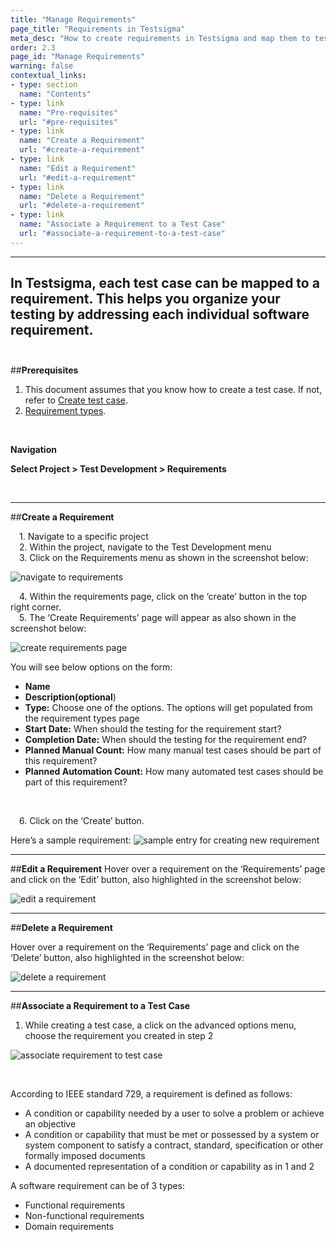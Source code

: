 ```yaml
---
title: "Manage Requirements"
page_title: "Requirements in Testsigma"
meta_desc: "How to create requirements in Testsigma and map them to test cases."
order: 2.3
page_id: "Manage Requirements"
warning: false
contextual_links:
- type: section
  name: "Contents"
- type: link
  name: "Pre-requisites"
  url: "#pre-requisites"
- type: link
  name: "Create a Requirement"
  url: "#create-a-requirement"
- type: link
  name: "Edit a Requirement"
  url: "#edit-a-requirement"
- type: link
  name: "Delete a Requirement"
  url: "#delete-a-requirement"
- type: link
  name: "Associate a Requirement to a Test Case"
  url: "#associate-a-requirement-to-a-test-case"
---
```


---
In Testsigma, each test case can be mapped to a requirement. This helps you organize your testing by addressing each individual software requirement.
<br>
<br>
---
##**Prerequisites** <br> 
1. This document assumes that you know how to create a test case. If not, refer to [Create test case](https://testsigma.com/docs/test-cases/manage/add-edit-delete/).
2. [Requirement types](https://testsigma.com/docs/projects/settings/requirement-types/).

<br>

**Navigation**

**Select Project > Test Development > Requirements**

<br>

---
##**Create a Requirement**<br>

  &emsp;1. Navigate to a specific project <br>
  &emsp;2. Within the project, navigate to the Test Development menu <br>
  &emsp;3. Click on the Requirements menu as shown in the screenshot below:

  ![navigate to requirements](https://s3.amazonaws.com/static-docs.testsigma.com/new_images/projects/requirements/navigate-to-requirements.png)




  &emsp;4. Within the requirements page, click on the ‘create’ button in the top right corner.<br>
  &emsp;5. The ‘Create Requirements’ page will appear as also shown in the screenshot below:

![create requirements page](https://docs.testsigma.com/images/requirements/create-requirements-page.png)

You will see below options on the form:
* **Name** <br>
* **Description(optional**)<br>
* **Type:** Choose one of the options. The options will get populated from the requirement types page<br>
* **Start Date:** When should the testing for the requirement start?<br>
* **Completion Date:** When should the testing for the requirement end?<br>
* **Planned Manual Count:** How many manual test cases should be part of this requirement?<br>
* **Planned Automation Count:** How many automated test cases should be part of this requirement?<br>
<br>

 &emsp;6. Click on the ‘Create’ button.

Here’s a sample requirement: 
![sample entry for creating new requirement ](https://docs.testsigma.com/images/requirements/create-new-requirement-sample-entry.png)

---
##**Edit a Requirement**
Hover over a requirement on the ‘Requirements’ page and click on the ‘Edit’ button, also highlighted in the screenshot below:

![edit a requirement](https://docs.testsigma.com/images/requirements/edit-a-requirement.png)



---
##**Delete a Requirement**

Hover over a requirement on the ‘Requirements’ page and click on the ‘Delete’ button, also highlighted in the screenshot below:

![delete a requirement](https://docs.testsigma.com/images/requirements/delete-a-requirement.png)


---
##**Associate a Requirement to a Test Case**
 1. While creating a test case, a  click on the advanced options menu, choose the requirement you created in step 2

![associate requirement to test case](https://docs.testsigma.com/images/requirements/associate-requirement-to-test-case.png)


<br>


According to IEEE standard 729, a requirement is defined as follows:

* A condition or capability needed by a user to solve a problem or achieve an objective
* A condition or capability that must be met or possessed by a system or system component to satisfy a contract, standard, specification or other formally imposed documents
* A documented representation of a condition or capability as in 1 and 2



A software requirement can be of 3 types:

* Functional requirements
* Non-functional requirements
* Domain requirements

